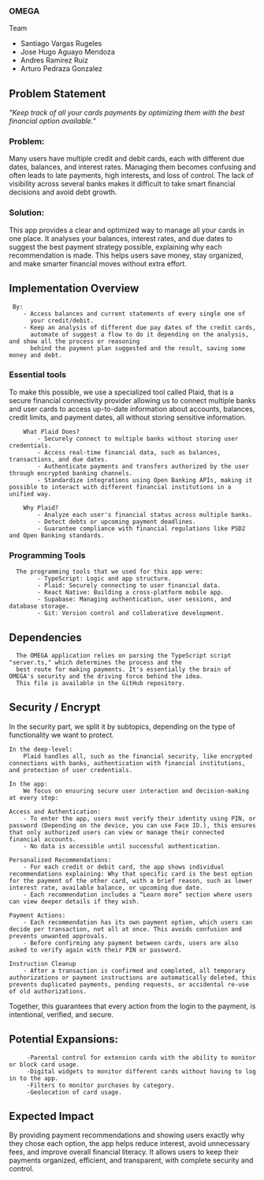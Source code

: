 ### OMEGA

Team
 - Santiago Vargas Rugeles 
 - Jose Hugo Aguayo Mendoza
 - Andres Ramirez Ruiz
 - Arturo Pedraza Gonzalez 

## Problem Statement

   *"Keep track of all your cards payments by optimizing them with the best financial option available."*

### Problem: 
   Many users have multiple credit and debit cards, each with different due dates, balances, and interest rates. Managing them becomes confusing and often leads to late payments, high interests, and loss of control. The lack of visibility across several banks makes it difficult to take smart financial decisions and avoid debt growth.

### Solution: 
  This app provides a clear and optimized way to manage all your cards in one place. It analyses your balances, interest rates, and due dates to suggest the best payment strategy possible, explaining why each recommendation is made. This helps users save money, stay organized, and make smarter financial moves without extra effort.

## Implementation Overview
   
     By:
        - Access balances and current statements of every single one of 
          your credit/debit. 
        - Keep an analysis of different due pay dates of the credit cards,
          automate of suggest a flow to do it depending on the analysis, and show all the process or reasoning
          behind the payment plan suggested and the result, saving some money and debt.
    
        
### Essential tools
   To make this possible, we use a specialized tool called Plaid, that is a secure financial connectivity provider allowing us to connect multiple banks and user cards to access up-to-date information about accounts, balances, credit limits, and payment dates, all without storing sensitive information. 
        
        What Plaid Does?
            - Securely connect to multiple banks without storing user credentials.  
            - Access real-time financial data, such as balances, transactions, and due dates.  
            - Authenticate payments and transfers authorized by the user through encrypted banking channels.  
            - Standardize integrations using Open Banking APIs, making it possible to interact with different financial institutions in a unified way.
            
        Why Plaid?
            - Analyze each user's financial status across multiple banks.  
            - Detect debts or upcoming payment deadlines.  
            - Guarantee compliance with financial regulations like PSD2 and Open Banking standards.
        
### Programming Tools
        
      The programming tools that we used for this app were:
            - TypeScript: Logic and app structure.
            - Plaid: Securely connecting to user financial data.
            - React Native: Building a cross-platform mobile app.
            - Supabase: Managing authentication, user sessions, and database storage.
            - Git: Version control and collaborative development.

## Dependencies

      The OMEGA application relies on parsing the TypeScript script "server.ts," which determines the process and the 
      best route for making payments. It's essentially the brain of OMEGA's security and the driving force behind the idea. 
      This file is available in the GitHub repository.
             
## Security / Encrypt

   In the security part, we split it by subtopics, depending on the type of functionality we want to protect.
   
    In the deep-level:
        Plaid handles all, such as the financial security, like encrypted connections with banks, authentication with financial institutions, and protection of user credentials. 
        
    In the app:
        We focus on ensuring secure user interaction and decision-making at every step:
        
    Access and Authentication:
        - To enter the app, users must verify their identity using PIN, or password (Depending on the device, you can use Face ID.), this ensures that only authorized users can view or manage their connected financial accounts.  
        - No data is accessible until successful authentication.

    Personalized Recommendations:
        - For each credit or debit card, the app shows individual recommendations explaining: Why that specific card is the best option for the payment of the other card, with a brief reason, such as lower interest rate, available balance, or upcoming due date.  
        - Each recommendation includes a “Learn more” section where users can view deeper details if they wish.

    Payment Actions:
        - Each recommendation has its own payment option, which users can decide per transaction, not all at once. This avoids confusion and prevents unwanted approvals.  
        - Before confirming any payment between cards, users are also asked to verify again with their PIN or password.

    Instruction Cleanup
        - After a transaction is confirmed and completed, all temporary authorizations or payment instructions are automatically deleted, this prevents duplicated payments, pending requests, or accidental re-use of old authorizations.

   Together, this guarantees that every action from the login to the payment, is intentional, verified, and secure.
   
## Potential Expansions:
        
         -Parental control for extension cards with the ability to monitor or block card usage.
         -Digital widgets to monitor different cards without having to log in to the app.
         -Filters to monitor purchases by category.
         -Geolocation of card usage.


## Expected Impact

  By providing payment recommendations and showing users exactly why they chose each option, the app helps reduce interest, avoid unnecessary fees, and improve overall financial literacy. It allows users to keep their payments organized, efficient, and transparent, with complete security and control.


    

